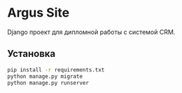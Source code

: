 # Argus Site

Django проект для дипломной работы с системой CRM.

## Установка
```bash
pip install -r requirements.txt
python manage.py migrate
python manage.py runserver
